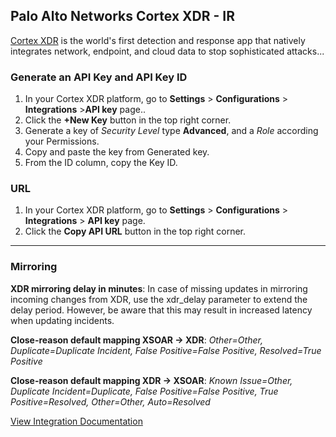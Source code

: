 ## Palo Alto Networks Cortex XDR - IR
[Cortex XDR](https://www.paloaltonetworks.com/cortex/cortex-xdr) is the world's first detection and response app that natively integrates network, endpoint, and cloud data to stop sophisticated attacks...

### Generate an API Key and API Key ID
1. In your Cortex XDR platform, go to **Settings** > **Configurations** > **Integrations** >**API key** page..
2. Click the **+New Key** button in the top right corner.
3. Generate a key of *Security Level* type **Advanced**, and a *Role* according your Permissions.
4. Copy and paste the key from Generated key.
5. From the ID column, copy the Key ID.

### URL
1. In your Cortex XDR platform, go to **Settings** > **Configurations** > **Integrations** > **API key** page.
2. Click the **Copy API URL** button in the top right corner.

---

### Mirroring

**XDR mirroring delay in minutes**: In case of missing updates in mirroring incoming changes from XDR, use the xdr_delay parameter to extend the delay period. However, be aware that this may result in increased latency when updating incidents.

**Close-reason default mapping XSOAR -> XDR**: _Other=Other, Duplicate=Duplicate Incident, False Positive=False Positive, Resolved=True Positive_

**Close-reason default mapping XDR -> XSOAR**: _Known Issue=Other, Duplicate Incident=Duplicate, False Positive=False Positive, True Positive=Resolved, Other=Other, Auto=Resolved_

[View Integration Documentation](https://xsoar.pan.dev/docs/reference/integrations/cortex-xdr---ir)
